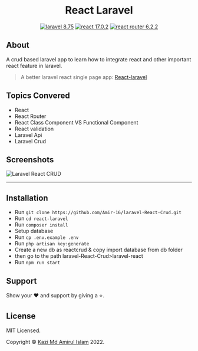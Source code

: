 <p><h1 align="center">React Laravel</h1></p>

<p align="center">
    <a href="https://laravel.com/"><img src="https://img.shields.io/badge/laravel-8.75-orange" alt="laravel 8.75"></a>
    <a href="https://reactjs.org/"><img src="https://img.shields.io/badge/react-17.0.2-blue" alt="react 17.0.2"></a>
    <a href="https://reacttraining.com/react-router/"><img src="https://img.shields.io/badge/react router-6.2.2-success" alt="react router 6.2.2"></a>
</p>

## About
A crud based laravel app to learn how to integrate react and other important react feature in laravel.

> A better laravel react single page app: [React-laravel](https://github.com/Amir-16/laravel-React-Crud.git)

## Topics Convered
- React
- React Router
- React Class Component VS Functional Component
- React validation
- Laravel Api
- Laravel Crud


## Screenshots
<img src="https://ibb.co/2NQktkk" alt="Laravel React CRUD" />



***



## Installation
- Run ```git clone https://github.com/Amir-16/laravel-React-Crud.git```
- Run ```cd react-laravel```
- Run ```composer install```
- Setup database
- Run ```cp .env.example .env```
- Run ```php artisan key:generate```
- Create a new db as reactcrud & copy import database from 
db folder
- then go to the path laravel-React-Crud>laravel-react
- Run ```npm run start ```



## Support

Show your ❤️ and support by giving a ⭐.


## License

<p>MIT Licensed.</p>
<p>Copyright © <a href="">Kazi Md Amirul Islam</a> 2022.</p>
